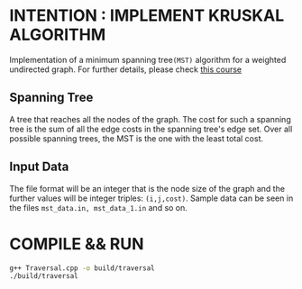 
# INTENTION : IMPLEMENT KRUSKAL ALGORITHM
Implementation of a minimum spanning tree`(MST)` algorithm for a weighted undirected graph.
For further details, please check [this course](https://www.coursera.org/learn/c-plus-plus-a/peer/8Wdkc/homework-3-compute-the-minimum-spanning-tree-for-an-inputted-graph)

## Spanning Tree
A tree that reaches all the nodes of the graph. The cost for such a spanning tree is the sum of all the edge costs in the spanning tree's edge set. Over all possible spanning trees, the MST is the one with the least total cost.

## Input Data
The file format will be an integer that is the node size of the graph and the further values will be integer triples: `(i,j,cost)`. Sample data can be seen in the files `mst_data.in, mst_data_1.in` and so on.

# COMPILE && RUN

```bash
g++ Traversal.cpp -o build/traversal
./build/traversal
```
